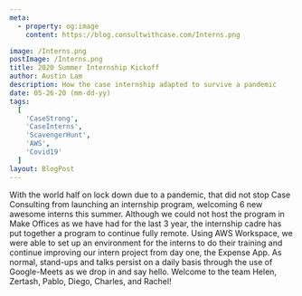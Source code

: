 ```yaml
---
meta:
  - property: og:image
    content: https://blog.consultwithcase.com/Interns.png

image: /Interns.png
postImage: /Interns.png
title: 2020 Summer Internship Kickoff
author: Austin Lam
description: How the case internship adapted to survive a pandemic
date: 05-26-20 (mm-dd-yy)
tags:
  [
    'CaseStrong',
    'CaseInterns',
    'ScavengerHunt',
    'AWS',
    'Covid19'
  ]
layout: BlogPost
---
```


With the world half on lock down due to a pandemic, that did not stop Case Consulting from launching an internship program, welcoming 6 new awesome interns this summer. Although we could not host the program in Make Offices as we have had for the last 3 year, the internship cadre has put together a program to continue fully remote. Using AWS Workspace, we were able to set up an environment for the interns to do their training and continue improving our intern project from day one, the Expense App. As normal, stand-ups and talks persist on a daily basis through the use of Google-Meets as we drop in and say hello. Welcome to the team Helen, Zertash, Pablo, Diego, Charles, and Rachel!

